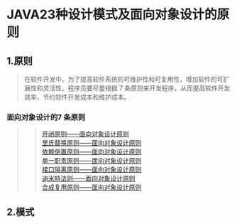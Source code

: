 # JAVA23种设计模式及面向对象设计的原则

## 1.原则
>在软件开发中，为了提高软件系统的可维护性和可复用性，增加软件的可扩展性和灵活性，程序员要尽量根据 7 条原则来开发程序，从而提高软件开发效率、节约软件开发成本和维护成本。
### 面向对象设计的7 条原则
>>[开闭原则——面向对象设计原则](document/1.md)</br  >
>>[里氏替换原则——面向对象设计原则](document/2.md)</br  >
>>[依赖倒置原则——面向对象设计原则](document/3.md)</br  >
>>[单一职责原则——面向对象设计原则](document/4.md)</br  >
>>[接口隔离原则——面向对象设计原则](document/5.md)</br  >
>>[迪米特法则——面向对象设计原则](document/6.md)</br  >
>>[合成复用原则——面向对象设计原则](document/7.md)</br  >

## 2.模式
